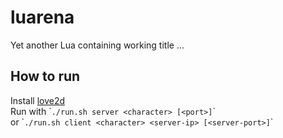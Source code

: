 luarena
=======

Yet another Lua containing working title ...

How to run
----------

Install [love2d](https://love2d.org/) <br />
Run with \``./run.sh server <character> [<port>]`\` <br />
or \``./run.sh client <character> <server-ip> [<server-port>]`\`
